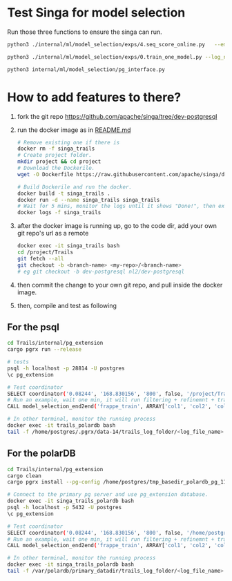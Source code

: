 <!--
    Licensed to the Apache Software Foundation (ASF) under one
    or more contributor license agreements.  See the NOTICE file
    distributed with < this work for additional information
    regarding copyright ownership.  The ASF licenses this file
    to you under the Apache License, Version 2.0 (the
    "License"); you may not use this file except in compliance
    with the License.  You may obtain a copy of the License at

      http://www.apache.org/licenses/LICENSE-2.0

    Unless required by applicable law or agreed to in writing,
    software distributed under the License is distributed on an
    "AS IS" BASIS, WITHOUT WARRANTIES OR CONDITIONS OF ANY
    KIND, either express or implied.  See the License for the
    specific language governing permissions and limitations
    under the License.
-->

# Test Singa for model selection

Run those three functions to ensure the singa can run.

```bash
python3 ./internal/ml/model_selection/exps/4.seq_score_online.py   --embedding_cache_filtering=True   --models_explore=10   --tfmem=synflow   --log_name=score_based   --search_space=mlp_sp   --num_layers=4   --hidden_choice_len=20   --base_dir=./dataset   --num_labels=2   --device=cpu   --batch_size=32   --dataset=frappe   --nfeat=5500   --nfield=10   --nemb=10   --workers=0   --result_dir=./exp_result/   --log_folder=log_foler

python3 ./internal/ml/model_selection/exps/0.train_one_model.py --log_name=train_log --search_space=mlp_sp --base_dir=./dataset --num_labels=2 --device=cpu --batch_size=10 --lr=0.01 --epoch=5 --iter_per_epoch=2000 --dataset=frappe --nfeat=5500 --nfield=10 --nemb=10 --workers=0 --result_dir=./exp_result/   --log_folder=log_foler

python3 internal/ml/model_selection/pg_interface.py
```

# How to add features to there?

1. fork the git repo https://github.com/apache/singa/tree/dev-postgresql

2. run the docker image as in [README.md](https://github.com/apache/singa/blob/dev-postgresql/examples/model_selection/Trails/README.md)

   ```bash
   # Remove existing one if there is 
   docker rm -f singa_trails
   # Create project folder.
   mkdir project && cd project
   # Download the Dockerile.
   wget -O Dockerfile https://raw.githubusercontent.com/apache/singa/dev-postgresql/examples/model_selection/Trails/singa.psql.Dockerfile
   
   # Build Dockerile and run the docker.
   docker build -t singa_trails .
   docker run -d --name singa_trails singa_trails
   # Wait for 5 mins, monitor the logs until it shows "Done!", then exit the monitor
   docker logs -f singa_trails
   ```

3. after the docker image is running up, go to the code dir, add your own git repo's url as a remote

   ```bash
   docker exec -it singa_trails bash
   cd /project/Trails
   git fetch --all
   git checkout -b <branch-name> <my-repo>/<branch-name>
   # eg git checkout -b dev-postgresql nl2/dev-postgresql
   ```

4. then commit the change to your own git repo, and pull inside the docker image.

5. then, compile and test as following 

## For the psql

```bash
cd Trails/internal/pg_extension
cargo pgrx run --release

# tests
psql -h localhost -p 28814 -U postgres
\c pg_extension

# Test coordinator
SELECT coordinator('0.08244', '168.830156', '800', false, '/project/Trails/internal/ml/model_selection/config.ini');
# Run an example, wait one min, it will run filtering + refinemnt + training the selected model.
CALL model_selection_end2end('frappe_train', ARRAY['col1', 'col2', 'col3', 'col4','col5','col6','col7','col8','col9','col10', 'label'], '10', '/project/Trails/internal/ml/model_selection/config.ini');

# In other terminal, monitor the running process
docker exec -it trails_polardb bash
tail -f /home/postgres/.pgrx/data-14/trails_log_folder/<log_file_name>
```

## For the polarDB

```bash
cd Trails/internal/pg_extension
cargo clean
cargo pgrx install --pg-config /home/postgres/tmp_basedir_polardb_pg_1100_bld/bin/pg_config

# Connect to the primary pg server and use pg_extension database.
docker exec -it singa_trails_polardb bash
psql -h localhost -p 5432 -U postgres 
\c pg_extension

# Test coordinator
SELECT coordinator('0.08244', '168.830156', '800', false, '/home/postgres/Trails/internal/ml/model_selection/config.ini');
# Run an example, wait one min, it will run filtering + refinemnt + training the selected model.
CALL model_selection_end2end('frappe_train', ARRAY['col1', 'col2', 'col3', 'col4','col5','col6','col7','col8','col9','col10', 'label'], '10', '/home/postgres/Trails/internal/ml/model_selection/config.ini');

# In other terminal, monitor the running process
docker exec -it singa_trails_polardb bash
tail -f /var/polardb/primary_datadir/trails_log_folder/<log_file_name>
```

